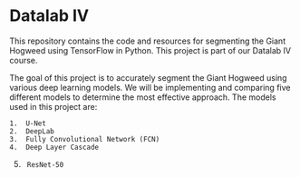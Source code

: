 # Datalab IV
This repository contains the code and resources for segmenting the Giant Hogweed using TensorFlow in Python. This project is part of our Datalab IV course.

The goal of this project is to accurately segment the Giant Hogweed using various deep learning models. We will be implementing and comparing five different models to determine the most effective approach. The models used in this project are:

	1.	U-Net
	2.	DeepLab
	3.	Fully Convolutional Network (FCN)
	4.	Deep Layer Cascade
 5.      ResNet-50
